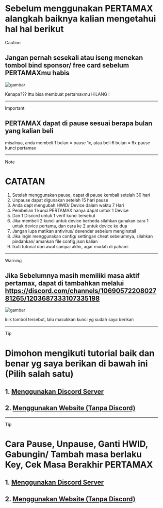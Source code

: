 # Sebelum menggunakan PERTAMAX alangkah baiknya kalian mengetahui hal hal berikut

> [!CAUTION]
> ## Jangan pernah sesekali atau iseng menekan tombol bind sponsor/ free card sebelum PERTAMAXmu habis
> ![gambar](https://github.com/ryuhuu/Cara-Pemakaian-Kunci-Pertamax/assets/136698330/5c114010-bdbd-447b-b6a3-54a834e060c3)
> 
> Kenapa??? ittu bisa membuat pertamaxmu HILANG !
-----------------------------------

> [!IMPORTANT]
> ## PERTAMAX dapat di pause sesuai berapa bulan yang kalian beli
> 
> misalnya, anda membeli 1 bulan = pause 1x, atau beli 6 bulan = 6x pause kunci pertamax

-----------------------------
> [!NOTE]
> # CATATAN
> 1. Setelah menggunakan pause, dapat di pause kembali setelah 30 hari
> 2. Unpause dapat digunakan setelah 15 hari pause
> 3. Anda dapt mengubah HWID/ Device dalam waktu 7 Hari
> 4. Pembelian 1 kunci PERTAMAX hanya dapat untuk 1 Device
> 5. Dan 1 Discord untuk 1 verif kunci tersebut
> 6. Jika membeli 2 kunci untuk device berbeda silahkan gunakan cara 1 untuk device pertama, dan cara ke 2 untuk device ke dua
> 7. Jangan lupa matikan antivirus/ devender sebelum menginstall
> 8. Jika ingin menggunakan config/ settingan cheat sebelumnya, silahkan pindahkan/ amankan file config.json kalian
> 9. Ikuti tutorial dari awal sampai akhir, agar mudah di pahami

------------
> [!WARNING]
> ## Jika Sebelumnya masih memiliki masa aktif pertamax, dapat di tambahkan melalui https://discord.com/channels/1069057220802781265/1203687333107335198
>
> ![gambar](https://github.com/ryuhuu/Cara-Pemakaian-Kunci-Pertamax/assets/136698330/a7948be0-5eda-47f6-a59e-6c7563e82e55)
>
> klik tombol tersebut, lalu masukkan kunci yg sudah saya berikan
------------------
> [!TIP]
> # Dimohon mengikuti tutorial baik dan benar yg saya berikan di bawah ini (Pilih salah satu)
>
> ## 1. [Menggunakan Discord Server](<https://github.com/ryuhuu/Cara-Pemakaian-Kunci-Pertamax/blob/main/PertamaxDiscord.md>)
>
> ## 2. [Menggunakan Website (Tanpa Discord)](<https://github.com/ryuhuu/Cara-Pemakaian-Kunci-Pertamax/blob/main/PertamaxWebsite.md>)
------------
> [!TIP]
> # Cara Pause, Unpause, Ganti HWID, Gabungin/ Tambah masa berlaku Key, Cek Masa Berakhir PERTAMAX
>
> ## 1. [Menggunakan Discord Server](<https://github.com/ryuhuu/Cara-Pemakaian-Kunci-Pertamax/blob/main/Anuinkeydiscord.md>)
>
> ## 2. [Menggunakan Website (Tanpa Discord)](<https://github.com/ryuhuu/Cara-Pemakaian-Kunci-Pertamax/blob/main/PertamaxWebsite.md>)
